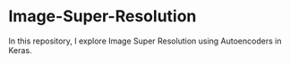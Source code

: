 # Image-Super-Resolution
In this repository, I explore Image Super Resolution using Autoencoders in Keras.
